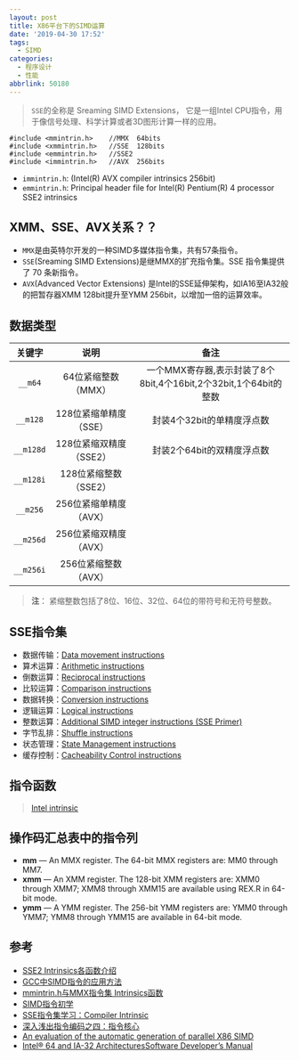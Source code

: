 ```yaml
---
layout: post
title: X86平台下的SIMD运算
date: '2019-04-30 17:52'
tags:
  - SIMD
categories:
  - 程序设计
  - 性能
abbrlink: 50180
---
```


> `SSE`的全称是 Sreaming SIMD Extensions， 它是一组Intel CPU指令，用于像信号处理、科学计算或者3D图形计算一样的应用。

```
#include <mmintrin.h>    //MMX  64bits
#include <xmmintrin.h>   //SSE  128bits
#include <emmintrin.h>   //SSE2
#include <immintrin.h>   //AVX  256bits
```
- `immintrin.h`: (Intel(R) AVX compiler intrinsics  256bit)
- `emmintrin.h`: Principal header file for Intel(R) Pentium(R) 4 processor SSE2 intrinsics

<!--more-->

## XMM、SSE、AVX关系？？

- `MMX`是由英特尔开发的一种SIMD多媒体指令集，共有57条指令。
- `SSE`(Sreaming SIMD Extensions)是继MMX的扩充指令集。SSE 指令集提供了 70 条新指令。
- `AVX`(Advanced Vector Extensions) 是Intel的SSE延伸架构，如IA16至IA32般的把暂存器XMM 128bit提升至YMM 256bit，以增加一倍的运算效率。

## 数据类型

| 关键字  | 说明  | 备注  |
|:-:|:-:|:-:|
| `__m64`  | 64位紧缩整数（MMX）  | 一个MMX寄存器,表示封装了8个8bit,4个16bit,2个32bit,1个64bit的整数  |
| `__m128`  | 128位紧缩单精度（SSE）  | 封装4个32bit的单精度浮点数  |
| `__m128d`  | 128位紧缩双精度（SSE2）  | 封装2个64bit的双精度浮点数  |
| `__m128i`  | 128位紧缩整数（SSE2）  |   |
| `__m256`  | 256位紧缩单精度（AVX）  |   |
| `__m256d`  | 256位紧缩双精度（AVX）  |   |
| `__m256i`  | 256位紧缩整数（AVX）  |   |

> **注**： 紧缩整数包括了8位、16位、32位、64位的带符号和无符号整数。


## SSE指令集

- 数据传输：[Data movement instructions](http://www.tommesani.com/index.php/component/content/article/2-simd/59-sse-data-movement.html)
- 算术运算：[Arithmetic instructions](http://tommesani.com/index.php/component/content/article/2-simd/46-sse-arithmetic.html)
- 倒数运算：[Reciprocal instructions](http://www.tommesani.com/index.php/component/content/article/2-simd/61-sse-reciprocal.html)
- 比较运算：[Comparison instructions](http://www.tommesani.com/index.php/component/content/article/2-simd/57-sse-comparison.html)
- 数据转换：[Conversion instructions](http://www.tommesani.com/index.php/component/content/article/2-simd/58-sse-conversion.html)
- 逻辑运算：[Logical instructions](http://www.tommesani.com/index.php/component/content/article/2-simd/60-sse-logical.html)
- 整数运算：[Additional SIMD integer instructions (SSE Primer)](http://tommesani.com/index.php/component/content/article/2-simd/36-sse-primer.html)
- 字节乱排：[Shuffle instructions](http://www.tommesani.com/index.php/component/content/article/2-simd/62-sse-shuffle.html)
- 状态管理：[State Management instructions](http://www.tommesani.com/index.php/component/content/article/2-simd/63-sse-state-management.html)
- 缓存控制：[Cacheability Control instructions](http://www.tommesani.com/index.php/component/content/article/2-simd/56-sse-cacheability-control.html)


## 指令函数

>[Intel intrinsic](https://software.intel.com/sites/landingpage/IntrinsicsGuide/#)


## 操作码汇总表中的指令列

- **mm** — An MMX register. The 64-bit MMX registers are: MM0 through MM7.
- **xmm** — An XMM register. The 128-bit XMM registers are: XMM0 through XMM7; XMM8 through XMM15 are
available using REX.R in 64-bit mode.
- **ymm** — A YMM register. The 256-bit YMM registers are: YMM0 through YMM7; YMM8 through YMM15 are
available in 64-bit mode.

## 参考

* [SSE2 Intrinsics各函数介绍](https://blog.csdn.net/fengbingchun/article/details/18460199)
* [GCC中SIMD指令的应用方法](https://www.ibm.com/developerworks/cn/linux/l-gccsimd)
* [mmintrin.h与MMX指令集 Intrinsics函数](https://blog.csdn.net/u014713819/article/details/38433879)
* [SIMD指令初学](https://blog.csdn.net/tercel_zhang/article/details/80694573)
* [SSE指令集学习：Compiler Intrinsic](https://www.cnblogs.com/wangguchangqing/p/5466301.html)
* [深入浅出指令编码之四：指令核心](https://www.pediy.com/kssd/pediy10/78121.html)
* [An evaluation of the automatic generation of parallel X86 SIMD](https://www.cri.ensmp.fr/classement/doc/E-272.pdf)
* [Intel® 64 and IA-32 ArchitecturesSoftware Developer’s Manual](https://www.intel.com/content/dam/www/public/us/en/documents/manuals/64-ia-32-architectures-software-developer-instruction-set-reference-manual-325383.pdf)
